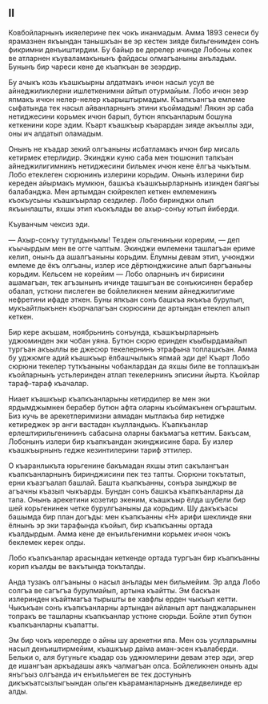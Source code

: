 ## II

Ковбойларнынъ икяелерине пек чокъ инанмадым.
Амма 1893 сенеси бу ярамазнен якъындан танышкъан ве эр кестен зияде бильгенимден сонъ фикримни денъиштирдим.
Бу байыр ве дерелер ичинде Лобоны копек ве атларнен къуваламакънынъ файдасы олмагъаныны анъладым.
Бунынъ бир чареси кене де къапкъан ве зеэрдир.

Бу ачыкъ козь къашкъырны алдатмакъ ичюн насыл усул ве айнеджиликлерни ишлеткенимни айтып отурмайым.
Лобо ичюн зеэр япмакъ ичюн нелер-нелер къарыштырмадым.
Къапкъангъа емлеме сыфатында тек насыл айванларнынъ этини къоймадым!
Лякин эр саба нетиджесини корьмек ичюн барып, бутюн япкъанларым бошуна кеткенини коре эдим.
Къарт къашкъыр къарардан зияде акъыллы эди, оны ич алдатып оламадым.

Онынъ не къадар зекий олгъаныны исбатламакъ ичюн бир мисаль кетирмек етерлидир.
Экинджи куню саба мен тюшюнип тапкъан айнеджилигимнинъ нетиджесини бильмек ичюн кене ёлгъа чыкътым.
Лобо етеклеген сюрюнинъ излерини корьдим.
Онынъ излерини бир кереден айырмакъ мумкюн, башкъа къашкъырларнынъ изинден баягъы балабанджа.
Мен артымдан сюйреклеп кеткен емлеменинъ къокъусыны къашкъырлар сездилер.
Лобо биринджи олып якъынлашты, яхшы этип къокълады ве ахыр-сонъу ютып йиберди.

Къуванчым чексиз эди.

— Ахыр-сонъу тутулдынъмы!
Тезден ольгенинъни корерим, — деп къычырдым мен ве огге чаптым.
Экинджи емлемени ташлагъан ериме келип, онынъ да ашалгъаныны корьдим.
Ёлумны девам этип, учюнджи емлеме де ёкъ олгъаны, излер исе дёртюнджисине алып баргъаныны корьдим.
Кельсем не корейим — Лобо оларнынъ ич бирисини ашамагъан, тек агъзынынъ ичинде ташыгъан ве сонъкисинен берабер обалап, устюни пислеген ве бойлеликнен меним айнеджилигиме нефретини ифаде эткен.
Буны япкъан сонъ башкъа якъкъа бурулып, мукъайтлыкънен къорчалагъан сюрюсини де артындан етеклеп алып кеткен.

Бир кере акъшам, ноябрьнинъ сонъунда, къашкъырларнынъ уджюминден эки чобан уяна.
Бутюн сюрю еринден къыбырдамайып тургъан акъыллы ве джесюр текелернинъ этрафына топлашкъан.
Амма бу уджюмге адий къашкъыр ёлбашчылыкъ япмай эди де!
Къарт Лобо сюрюни текелер туткъаныны чобанлардан да яхшы биле ве топлашкъан къойларнынъ устьлеринден атлап текелернинъ эписини йырта.
Къойлар тараф-тараф къачалар.

Ниает къашкъыр къапкъанларыны кетирдилер ве мен эки ярдымджымнен берабер бутюн афта оларны къоймакънен огъраштым.
Биз кучь ве арекетлеримизни аямадан мытлакъа бир нетидже кетиреджек эр анги вастадан къулландыкъ.
Къапкъанлар ерлештирильгенининъ сабасына оларны бакъмагъа кеттим.
Бакъсам, Лобонынъ излери бир къапкъандан экинджисине бара.
Бу излер къашкъырнынъ гедже кезинтилерини тариф эттилер.

О къаранлыкъта юрьгенине бакъмадан яхшы этип сакълангъан къапкъанларнынъ биринджисини пек тез тапты.
Сюрюни токътатып, ерни къазгъалап башлай.
Башта къапкъанны, сонъра зынджыр ве агъачны къазып чыкъарды.
Бундан сонъ башкъа къапкъанларны да тапа.
Онынъ арекетини козетир экеним, къашкъыр ёлда шубели бир шей корьгенинен четке бурулгъаныны да корьдим.
Шу дакъкъасы башымда бир план догъды:
мен къапкъанны «Н» арифи шеклинде яни ёлнынъ эр эки тарафында къойып, бир къапкъанны ортада къалдырдым.
Амма кене де енъильгенимни корьмек ичюн чокъ беклемек керек олды.

Лобо къапкъанлар арасындан кеткенде ортада тургъан бир къапкъанны корип къалды ве вакътында токъталды.

Анда тузакъ олгъаныны о насыл анълады мен бильмейим.
Эр алда Лобо солгъа ве сагъгъа бурулмайып, артына къайтты.
Эм баскъан излеринден къайтмагъа тырышты ве хавфлы ерден чыкъып кетти.
Чыкъкъан сонъ къапкъанларны артындан айланып арт панджаларынен топракъ ве ташларны къапкъанлар устюне сюрьди.
Бойле этип бутюн къапкъанларны къапатты.

Эм бир чокъ керелерде о айны шу арекетни япа.
Мен озь усулларымны насыл денъиштирмейим, къашкъыр даіма аман-эсен къалаберди.
Бельки о, аля бугуньге къадар озь уджюмлерини девам этер эди, эгер де ишангъан аркъадашы аякъ чалмагъан олса.
Бойлеликнен онынъ ады янъгъыз олгъанда ич енъильмеген ве тек достунынъ дикъкъатсызлыгъындан ольген къараманларнынъ джедвелинде ер алды.
